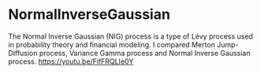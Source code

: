 # NormalInverseGaussian
The Normal Inverse Gaussian (NIG) process is a type of Lévy process used in probability theory and financial modeling. I compared Merton Jump-Diffusion process, Variance Gamma process and Normal Inverse Gaussian process.  https://youtu.be/FifFRQLIe0Y
